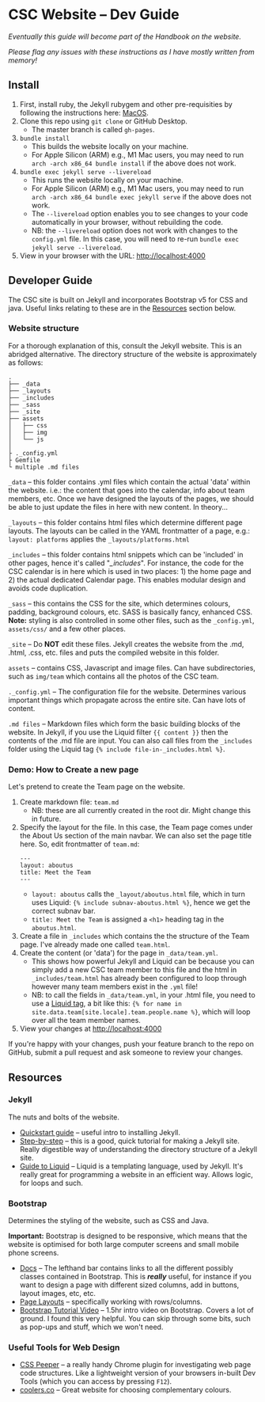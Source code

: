 # CSC Website – Dev Guide

_Eventually this guide will become part of the Handbook on the website._

_Please flag any issues with these instructions as I have mostly written from memory!_

## Install
1. First, install ruby, the Jekyll rubygem and other pre-requisities by following the instructions here: [MacOS](https://jekyllrb.com/docs/installation/macos/).
2. Clone this repo using `git clone` or GitHub Desktop.
   - The master branch is called `gh-pages`.
4. `bundle install`
   - This builds the website locally on your machine.
   - For Apple Silicon (ARM) e.g., M1 Mac users, you may need to run `arch -arch x86_64 bundle install` if the above does not work.
5. `bundle exec jekyll serve --livereload`
   - This runs the website locally on your machine.
   - For Apple Silicon (ARM) e.g., M1 Mac users, you may need to run `arch -arch x86_64 bundle exec jekyll serve` if the above does not work.
   - The `--livereload` option enables you to see changes to your code automatically in your browser, without rebuilding the code.
   - NB: the `--livereload` option does not work with changes to the `config.yml` file. In this case, you will need to re-run `bundle exec jekyll serve --livereload`.
6. View in your browser with the URL: [http://localhost:4000](http://localhost:4000/)

## Developer Guide

The CSC site is built on Jekyll and incorporates Bootstrap v5 for CSS and java. Useful links relating to these are in the [Resources](#Resources) section below.

### Website structure
For a thorough explanation of this, consult the Jekyll website. This is an abridged alternative. The directory structure of the website is approximately as follows:
```
.
├── _data
├── _layouts
├── _includes
├── _sass
├── _site
├── assets
│   ├── css
│   ├── img
│   └── js
│
├ ._config.yml
├ Gemfile
└ multiple .md files
```

`_data` – this folder contains .yml files which contain the actual 'data' within the website. i.e.: the content that goes into the calendar, info about team members, etc. Once we have designed the layouts of the pages, we should be able to just update the files in here with new content. In theory...

`_layouts` – this folder contains html files which determine different page layouts. The layouts can be called in the YAML frontmatter of a page, e.g.: `layout: platforms` applies the `_layouts/platforms.html`

`_includes` – this folder contains html snippets which can be 'included' in other pages, hence it's called "*_includes*". For instance, the code for the CSC calendar is in here which is used in two places: 1) the home page and 2) the actual dedicated Calendar page. This enables modular design and avoids code duplication.

`_sass` – this contains the CSS for the site, which determines colours, padding, background colours, etc. SASS is basically fancy, enhanced CSS. **Note:** styling is also controlled in some other files, such as the `_config.yml`, `assets/css/` and a few other places.

`_site` – Do **NOT** edit these files. Jekyll creates the website from the .md, .html, .css, etc. files and puts the compiled website in this folder.

`assets` – contains CSS, Javascript and image files. Can have subdirectories, such as `img/team` which contains all the photos of the CSC team.

`._config.yml` – The configuration file for the website. Determines various important things which propagate across the entire site. Can have lots of content.

`.md files` – Markdown files which form the basic building blocks of the website. In Jekyll, if you use the Liquid filter `{{ content }}` then the contents of the .md file are input. You can also call files from the `_includes` folder using the Liquid tag `{% include file-in-_includes.html %}`.

### Demo: How to Create a new page

Let's pretend to create the Team page on the website.

1. Create markdown file: `team.md`
   - NB: these are all currently created in the root dir. Might change this in future.
2. Specify the layout for the file. In this case, the Team page comes under the About Us section of the main navbar. We can also set the page title here. So, edit frontmatter of `team.md`:
    ```
    ---
    layout: aboutus
    title: Meet the Team
    ---
    ```
   - `layout: aboutus` calls the `_layout/aboutus.html` file, which in turn uses Liquid: `{% include subnav-aboutus.html %}`, hence we get the correct subnav bar.
   - `title: Meet the Team` is assigned a `<h1>` heading tag in the `aboutus.html`.
3. Create a file in `_includes` which contains the the structure of the Team page. I've already made one called `team.html`.
4. Create the content (or 'data') for the page in `_data/team.yml`. 
   - This shows how powerful Jekyll and Liquid can be because you can simply add a new CSC team member to this file and the html in `_includes/team.html` has already been configured to loop through however many team members exist in the `.yml` file!
   - NB: to call the fields in `_data/team.yml`, in your .html file, you need to use a [Liquid tag](https://jekyllrb.com/docs/liquid/tags/), a bit like this: `{% for name in site.data.team[site.locale].team.people.name %}`, which will loop over all the team member names.
5. View your changes at [http://localhost:4000](http://localhost:4000/)

If you're happy with your changes, push your feature branch to the repo on GitHub, submit a pull request and ask someone to review your changes.

## Resources

### Jekyll
The nuts and bolts of the website.
- [Quickstart guide](https://jekyllrb.com/docs/) – useful intro to installing Jekyll.
- [Step-by-step](https://jekyllrb.com/docs/step-by-step/01-setup/) – this is a good, quick tutorial for making a Jekyll site. Really digestible way of understanding the directory structure of a Jekyll site.
- [Guide to Liquid](https://jekyllrb.com/docs/liquid/) – Liquid is a templating language, used by Jekyll. It's really great for programming a website in an efficient way. Allows logic, for loops and such.

### Bootstrap
Determines the styling of the website, such as CSS and Java. 

**Important:** Bootstrap is designed to be responsive, which means that the website is optimised for both large computer screens and small mobile phone screens. 
- [Docs](https://getbootstrap.com/docs/5.0/getting-started/introduction/) – The lefthand bar contains links to all the different possibly classes contained in Bootstrap. This is _**really**_ useful, for instance if you want to design a page with different sized columns, add in buttons, layout images, etc, etc.
- [Page Layouts](https://getbootstrap.com/docs/5.1/layout/columns/) – specifically working with rows/columns.
- [Bootstrap Tutorial Video](https://www.youtube.com/watch?v=rQryOSyfXmI) – 1.5hr intro video on Bootstrap. Covers a lot of ground. I found this very helpful. You can skip through some bits, such as pop-ups and stuff, which we won't need.

### Useful Tools for Web Design
- [CSS Peeper](https://chrome.google.com/webstore/detail/css-peeper/mbnbehikldjhnfehhnaidhjhoofhpehk?hl=en) – a really handy Chrome plugin for investigating web page code structures. Like a lightweight version of your browsers in-built Dev Tools (which you can access by pressing `F12`).
- [coolers.co](https://coolors.co/) – Great website for choosing complementary colours.





